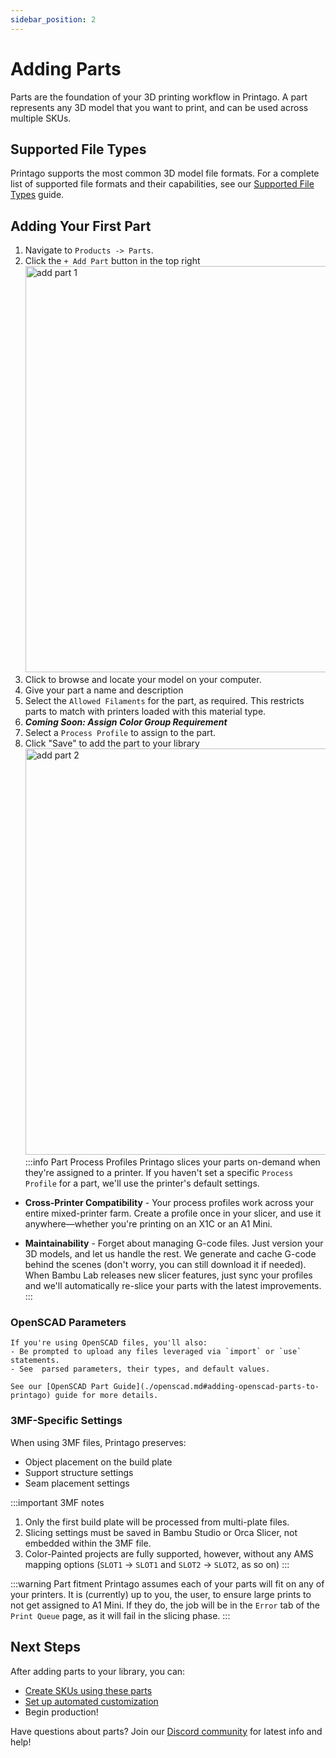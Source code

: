 ```yaml
---
sidebar_position: 2
---
```


# Adding Parts

Parts are the foundation of your 3D printing workflow in Printago. A part represents any 3D model that you want to print, and can be used across multiple SKUs.

## Supported File Types

Printago supports the most common 3D model file formats. For a complete list of supported file formats and their capabilities, see our [Supported File Types](./supported-files.md) guide.

## Adding Your First Part

1. Navigate to `Products -> Parts`.
2. Click the `+ Add Part` button in the top right
    <img src="/img/add_part_1.gif" width="650" alt="add part 1" />
3. Click to browse and locate your model on your computer.
4. Give your part a name and description
5. Select the `Allowed Filaments` for the part, as required.  This restricts parts to match with printers loaded with this material type.
6. ***Coming Soon: Assign Color Group Requirement***
6. Select a `Process Profile` to assign to the part.
7. Click "Save" to add the part to your library
    <img src="/img/add_part_2.gif" width="650" alt="add part 2" />
:::info Part Process Profiles
Printago slices your parts on-demand when they're assigned to a printer. If you haven't set a specific `Process Profile` for a part, we'll use the printer's default settings.

- **Cross-Printer Compatibility** - Your process profiles work across your entire mixed-printer farm. Create a profile once in your slicer, and use it anywhere—whether you're printing on an X1C or an A1 Mini.

- **Maintainability** - Forget about managing G-code files. Just version your 3D models, and let us handle the rest. We generate and cache G-code behind the scenes (don't worry, you can still download it if needed). When Bambu Lab releases new slicer features, just sync your profiles and we'll automatically re-slice your parts with the latest improvements.
:::

### OpenSCAD Parameters
    If you're using OpenSCAD files, you'll also:
    - Be prompted to upload any files leveraged via `import` or `use` statements.
    - See  parsed parameters, their types, and default values.
    
    See our [OpenSCAD Part Guide](./openscad.md#adding-openscad-parts-to-printago) guide for more details.
### 3MF-Specific Settings
When using 3MF files, Printago preserves:
- Object placement on the build plate
- Support structure settings
- Seam placement settings

:::important 3MF notes
1. Only the first build plate will be processed from multi-plate files.
2. Slicing settings must be saved in Bambu Studio or Orca Slicer, not embedded within the 3MF file.
3. Color-Painted projects are fully supported, however, without any AMS mapping options
     (`SLOT1` -> `SLOT1` and  `SLOT2` -> `SLOT2`, as so on)
:::

:::warning Part fitment
Printago assumes each of your parts will fit on any of your printers.  It is (currently) up to you, the user, to ensure large prints to not get assigned to A1 Mini.  If they do, the job will be in the `Error` tab of the `Print Queue` page, as it will fail in the slicing phase.
:::

## Next Steps

After adding parts to your library, you can:
- [Create SKUs using these parts](./sku-management.md)
- [Set up automated customization](./openscad.md)
- Begin production!

Have questions about parts? Join our [Discord community](https://discord.gg/RCFA2u99De) for latest info and help!
